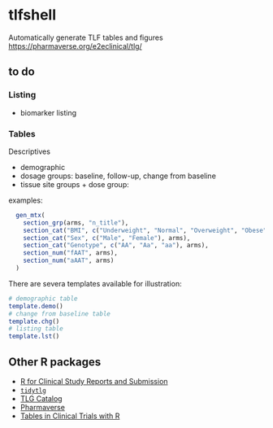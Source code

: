 # tlfshell
Automatically generate TLF tables and figures
https://pharmaverse.org/e2eclinical/tlg/

## to do
### Listing
- biomarker listing
### Tables
Descriptives
- demographic
- dosage groups: baseline, follow-up, change from baseline
- tissue site groups + dose group:

examples:
```r
  gen_mtx(
    section_grp(arms, "n_title"),
    section_cat("BMI", c("Underweight", "Normal", "Overweight", "Obese"), arms),
    section_cat("Sex", c("Male", "Female"), arms),
    section_cat("Genotype", c("AA", "Aa", "aa"), arms),
    section_num("fAAT", arms),
    section_num("aAAT", arms)
  )
```

There are severa templates available for illustration:
```r
# demographic table
template.demo()
# change from baseline table
template.chg()
# listing table
template.lst()
```

## Other R packages
- [R for Clinical Study Reports and Submission](https://r4csr.org/)
- [`tidytlg`](https://pharmaverse.github.io/tidytlg/main/articles/tidytlg.html)
- [TLG Catalog](https://insightsengineering.github.io/tlg-catalog/stable/)
- [Pharmaverse](https://pharmaverse.org/e2eclinical/tlg/)
- [Tables in Clinical Trials with R](https://rconsortium.github.io/rtrs-wg/)